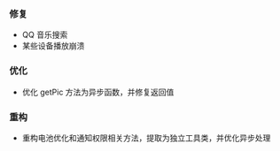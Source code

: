 ### 修复

- QQ 音乐搜索
- 某些设备播放崩溃

### 优化

- 优化 getPic 方法为异步函数，并修复返回值

### 重构

- 重构电池优化和通知权限相关方法，提取为独立工具类，并优化异步处理
